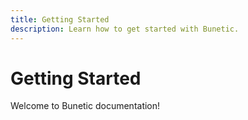 ```yaml
---
title: Getting Started
description: Learn how to get started with Bunetic.
---
```


# Getting Started

Welcome to Bunetic documentation!
